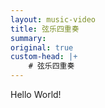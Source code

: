 ```yaml
---
layout: music-video
title: 弦乐四重奏
summary: 
original: true
custom-head: |+
    # 弦乐四重奏
---
```


Hello World!